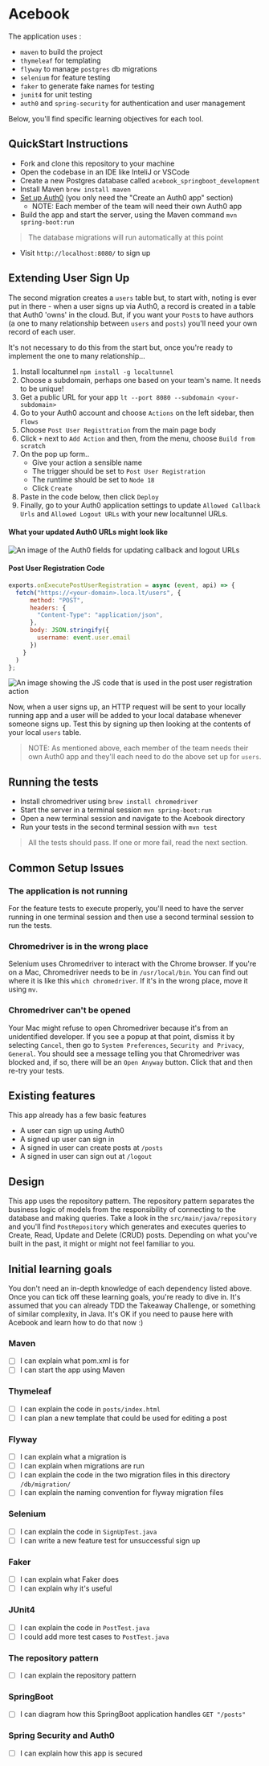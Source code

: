 # Acebook

The application uses :
  - `maven` to build the project
  - `thymeleaf` for templating
  - `flyway` to manage `postgres` db migrations
  - `selenium` for feature testing
  - `faker` to generate fake names for testing
  - `junit4` for unit testing
  - `auth0` and `spring-security` for authentication and user management
  
Below, you'll find specific learning objectives for each tool.

## QuickStart Instructions

- Fork and clone this repository to your machine
- Open the codebase in an IDE like InteliJ or VSCode
- Create a new Postgres database called `acebook_springboot_development`
- Install Maven `brew install maven`
- [Set up Auth0](https://journey.makers.tech/pages/auth0) (you only need the "Create an Auth0 app" section)
  - NOTE: Each member of the team will need their own Auth0 app
- Build the app and start the server, using the Maven command `mvn spring-boot:run`
> The database migrations will run automatically at this point
- Visit `http://localhost:8080/` to sign up

## Extending User Sign Up

The second migration creates a `users` table but, to start with, noting is ever put in there - when a user signs up via Auth0, a record is created in a table that Auth0 'owns' in the cloud. But, if you want your `Post`s to have authors (a one to many relationship between `users` and `posts`) you'll need your own record of each user.

It's not necessary to do this from the start but, once you're ready to implement the one to many relationship...

1. Install localtunnel `npm install -g localtunnel`
2. Choose a subdomain, perhaps one based on your team's name. It needs to be unique!
3. Get a public URL for your app `lt --port 8080 --subdomain <your-subdomain>`
4. Go to your Auth0 account and choose `Actions` on the left sidebar, then `Flows`
5. Choose `Post User Registtration` from the main page body
6. Click `+` next to `Add Action` and then, from the menu, choose `Build from scratch`
7. On the pop up form..
   - Give your action a sensible name
   - The trigger should be set to `Post User Registration`
   - The runtime should be set to `Node 18`
   - Click `Create`
8. Paste in the code below, then click `Deploy`
9. Finally, go to your Auth0 application settings to update `Allowed Callback Urls` and `Allowed Logout URLs` with your new localtunnel URLs.

#### What your updated Auth0 URLs might look like

![An image of the Auth0 fields for updating callback and logout URLs](/images/updated_urls.png)

#### Post User Registration Code

```js
exports.onExecutePostUserRegistration = async (event, api) => {
  fetch("https://<your-domain>.loca.lt/users", {
      method: "POST",
      headers: {
        "Content-Type": "application/json",
      },
      body: JSON.stringify({
        username: event.user.email
      })
    }
  )
};
```

![An image showing the JS code that is used in the post user registration action](/images/post_user_registration.png)

Now, when a user signs up, an HTTP request will be sent to your locally running app and a user will be added to your local database whenever someone signs up. Test this by signing up then looking at the contents of your local `users` table.

> NOTE: As mentioned above, each member of the team needs their own Auth0 app and they'll each need to do the above set up for `users`.

## Running the tests

- Install chromedriver using `brew install chromedriver`
- Start the server in a terminal session `mvn spring-boot:run`
- Open a new terminal session and navigate to the Acebook directory
- Run your tests in the second terminal session with `mvn test`

> All the tests should pass. If one or more fail, read the next section.

## Common Setup Issues

### The application is not running

For the feature tests to execute properly, you'll need to have the server running in one terminal session and then use a second terminal session to run the tests.

### Chromedriver is in the wrong place

Selenium uses Chromedriver to interact with the Chrome browser. If you're on a Mac, Chromedriver needs to be in `/usr/local/bin`. You can find out where it is like this `which chromedriver`. If it's in the wrong place, move it using `mv`.

### Chromedriver can't be opened

Your Mac might refuse to open Chromedriver because it's from an unidentified developer. If you see a popup at that point, dismiss it by selecting `Cancel`, then go to `System Preferences`, `Security and Privacy`, `General`. You should see a message telling you that Chromedriver was blocked and, if so, there will be an `Open Anyway` button. Click that and then re-try your tests.

## Existing features

This app already has a few basic features
* A user can sign up using Auth0
* A signed up user can sign in
* A signed in user can create posts at `/posts`
* A signed in user can sign out at `/logout`

## Design

This app uses the repository pattern. The repository pattern separates the business logic of models from the responsibility of connecting to the database and making queries. Take a look in the `src/main/java/repository` and you'll find `PostRepository` which generates and executes queries to Create, Read, Update and Delete (CRUD) posts. Depending on what you've built in the past, it might or might not feel familiar to you.

## Initial learning goals

You don't need an in-depth knowledge of each dependency listed above. Once you can tick off these learning goals,
you're ready to dive in.  It's assumed that you can already TDD the Takeaway Challenge, or something of similar
complexity, in Java. It's OK if you need to pause here with Acebook and learn how to do that now :)

### Maven
- [ ] I can explain what pom.xml is for
- [ ] I can start the app using Maven

### Thymeleaf
- [ ] I can explain the code in `posts/index.html`
- [ ] I can plan a new template that could be used for editing a post

### Flyway
- [ ] I can explain what a migration is
- [ ] I can explain when migrations are run
- [ ] I can explain the code in the two migration files in this directory `/db/migration/`
- [ ] I can explain the naming convention for flyway migration files

### Selenium
- [ ] I can explain the code in `SignUpTest.java`
- [ ] I can write a new feature test for unsuccessful sign up

### Faker
- [ ] I can explain what Faker does
- [ ] I can explain why it's useful

### JUnit4
- [ ] I can explain the code in `PostTest.java`
- [ ] I could add more test cases to `PostTest.java`

### The repository pattern
- [ ] I can explain the repository pattern

### SpringBoot
- [ ] I can diagram how this SpringBoot application handles `GET "/posts"`

### Spring Security and Auth0
- [ ] I can explain how this app is secured

